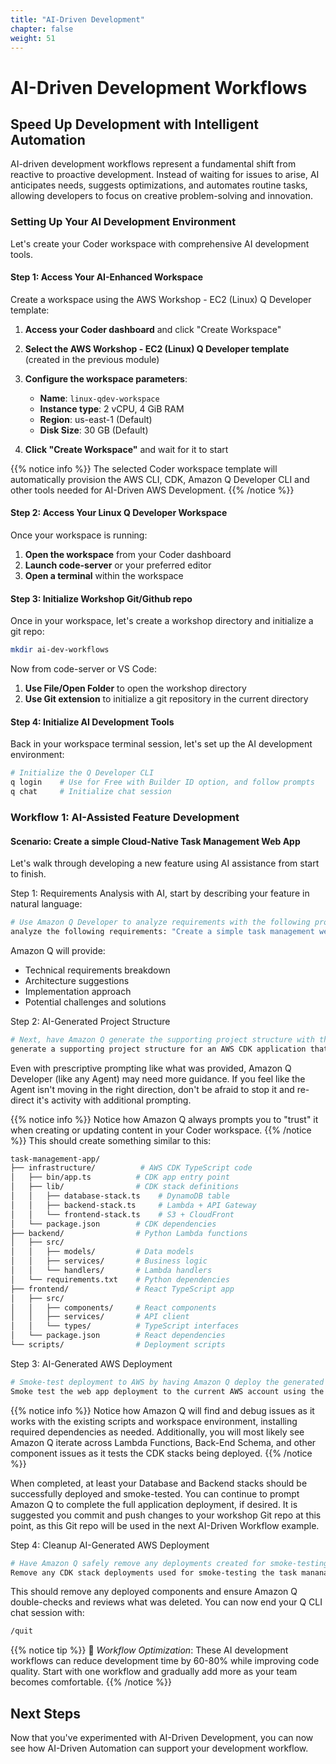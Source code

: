 ```yaml
---
title: "AI-Driven Development"
chapter: false
weight: 51
---
```


# AI-Driven Development Workflows

## Speed Up Development with Intelligent Automation

AI-driven development workflows represent a fundamental shift from reactive to proactive development. Instead of waiting for issues to arise, AI anticipates needs, suggests optimizations, and automates routine tasks, allowing developers to focus on creative problem-solving and innovation.

### Setting Up Your AI Development Environment

Let's create your Coder workspace with comprehensive AI development tools.

#### Step 1: Access Your AI-Enhanced Workspace

Create a workspace using the AWS Workshop - EC2 (Linux) Q Developer template:
1. **Access your Coder dashboard** and click "Create Workspace"
2. **Select the AWS Workshop - EC2 (Linux) Q Developer template** (created in the previous module)
3. **Configure the workspace parameters**:
   - **Name**: `linux-qdev-workspace`
   - **Instance type**: 2 vCPU, 4 GiB RAM
   - **Region**: us-east-1 (Default)
   - **Disk Size**: 30 GB (Default)

4. **Click "Create Workspace"** and wait for it to start

{{% notice info %}}
The selected Coder workspace template will automatically provision the AWS CLI, CDK, Amazon Q Developer CLI and other tools needed for AI-Driven AWS Development.
{{% /notice %}}

#### Step 2: Access Your Linux Q Developer Workspace

Once your workspace is running:

1. **Open the workspace** from your Coder dashboard
2. **Launch code-server** or your preferred editor
3. **Open a terminal** within the workspace

#### Step 3: Initialize Workshop Git/Github repo
Once in your workspace, let's create a workshop directory and initialize a git repo:
```bash
mkdir ai-dev-workflows 
```
Now from code-server or VS Code:

1. **Use File/Open Folder** to open the workshop directory
2. **Use Git extension** to initialize a git repository in the current directory

#### Step 4: Initialize AI Development Tools
Back in your workspace terminal session, let's set up the AI development environment:
```bash
# Initialize the Q Developer CLI
q login    # Use for Free with Builder ID option, and follow prompts
q chat     # Initialize chat session
```
### Workflow 1: AI-Assisted Feature Development
#### Scenario: Create a simple Cloud-Native Task Management Web App
Let's walk through developing a new feature using AI assistance from start to finish.

Step 1: Requirements Analysis with AI, start by describing your feature in natural language:
```bash
# Use Amazon Q Developer to analyze requirements with the following prompt:
analyze the following requirements: "Create a simple task management web app that tracks task id, description, priority, and completion date.  Provide two ways to interact with the data, one that summarizes open tasks by priority and another lists completed tasks by date".  Create a technical requirements breakdown, provide architecture suggestions, implementation approaches, potential challenges and solutions for review.
```
Amazon Q will provide:
- Technical requirements breakdown
- Architecture suggestions
- Implementation approach
- Potential challenges and solutions

Step 2: AI-Generated Project Structure
```bash
# Next, have Amazon Q generate the supporting project structure with the following prompt:
generate a supporting project structure for an AWS CDK application that uses typscript for the front end components and python for back-end API components
```
Even with prescriptive prompting like what was provided, Amazon Q Developer (like any Agent) may need more guidance.  If you feel like the Agent isn't moving in the right direction, don't be afraid to stop it and re-direct it's activity with additional prompting.

{{% notice info %}}
Notice how Amazon Q always prompts you to "trust" it when creating or updating content in your Coder workspace.
{{% /notice %}}
This should create something similar to this:
```bash
task-management-app/
├── infrastructure/          # AWS CDK TypeScript code
│   ├── bin/app.ts          # CDK app entry point
│   ├── lib/                # CDK stack definitions
│   │   ├── database-stack.ts    # DynamoDB table
│   │   ├── backend-stack.ts     # Lambda + API Gateway
│   │   └── frontend-stack.ts    # S3 + CloudFront
│   └── package.json        # CDK dependencies
├── backend/                # Python Lambda functions
│   ├── src/
│   │   ├── models/         # Data models
│   │   ├── services/       # Business logic
│   │   └── handlers/       # Lambda handlers
│   └── requirements.txt    # Python dependencies
├── frontend/               # React TypeScript app
│   ├── src/
│   │   ├── components/     # React components
│   │   ├── services/       # API client
│   │   └── types/          # TypeScript interfaces
│   └── package.json        # React dependencies
└── scripts/                # Deployment scripts
```

Step 3: AI-Generated AWS Deployment
```bash
# Smoke-test deployment to AWS by having Amazon Q deploy the generated web app to the current AWS account with the following prompt:
Smoke test the web app deployment to the current AWS account using the created deployment scripts
```
{{% notice info %}}
Notice how Amazon Q will find and debug issues as it works with the existing scripts and workspace environment, installing required dependencies as needed.  Additionally, you will most likely see Amazon Q iterate across Lambda Functions, Back-End Schema, and other component issues as it tests the CDK stacks being deployed.
{{% /notice %}}

When completed, at least your Database and Backend stacks should be successfully deployed and smoke-tested.  You can continue to prompt Amazon Q to complete the full application deployment, if desired.  It is suggested you commit and push changes to your workshop Git repo at this point, as this Git repo will be used in the next AI-Driven Workflow example.

Step 4: Cleanup AI-Generated AWS Deployment
```bash
# Have Amazon Q safely remove any deployments created for smoke-testing from the current AWS account with the following prompt:
Remove any CDK stack deployments used for smoke-testing the task mananagement web app from the current AWS account.  Double-check that only task management stacks are being deleted and nothing else.
```
This should remove any deployed components and ensure Amazon Q double-checks and reviews what was deleted.  You can now end your Q CLI chat session with:
```bash
/quit
```

{{% notice tip %}}
🚀 *Workflow Optimization*: These AI development workflows can reduce development time by 60-80% while improving code quality. Start with one workflow and gradually add more as your team becomes comfortable.
{{% /notice %}}

## Next Steps

Now that you've experimented with AI-Driven Development, you can now see how AI-Driven Automation can support your development workflow.
